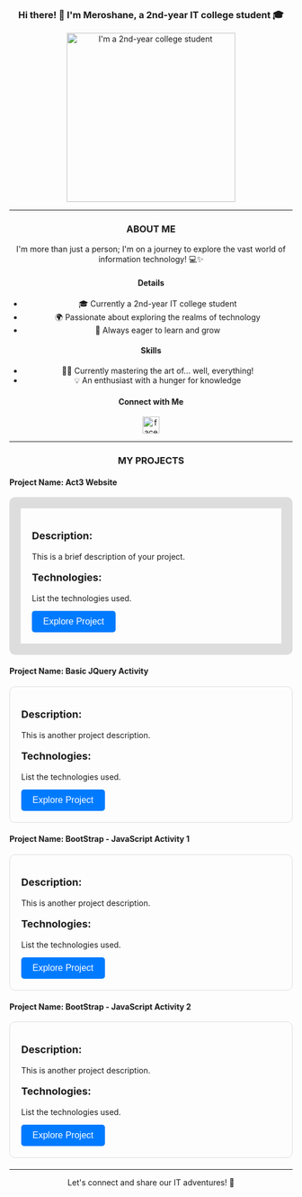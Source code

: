 <div align="center">

### Hi there! 👋 I'm Meroshane, a 2nd-year IT college student 🎓

<img src="https://scontent.fmnl17-2.fna.fbcdn.net/v/t1.6435-9/118007885_946080832571101_1776406030291214443_n.jpg?_nc_cat=107&ccb=1-7&_nc_sid=7a1959&_nc_eui2=AeGdLqE4DMzEQEU9MxFTZRpVe1nnvLAbPCZ7Wee8sBs8Jon80XWobkjzuUNTrEZcTDL7oN82oixC8JoGSkFwMQvo&_nc_ohc=0kkCRN4j0voAX9O2PM7&_nc_ht=scontent.fmnl17-2.fna&oh=00_AfAPS6mp-gju3wsyCGwoaogtAwWcTS8j19g0E1Mlx6lHXQ&oe=659F2FC7" alt="I'm a 2nd-year college student" width="300">

---

### ABOUT ME
I'm more than just a person; I'm on a journey to explore the vast world of information technology! 💻✨

#### Details
- 🎓 Currently a 2nd-year IT college student
- 🌍 Passionate about exploring the realms of technology
- 🧠 Always eager to learn and grow

#### Skills
- 🤷‍♂️ Currently mastering the art of... well, everything!
- 💡 An enthusiast with a hunger for knowledge

#### Connect with Me
[<img src='https://cdn.jsdelivr.net/npm/simple-icons@3.0.1/icons/facebook.svg' alt='facebook' height='30'>](https://www.facebook.com/watcher.shane01)

---

### MY PROJECTS

<div align="left">

#### Project Name: Act3 Website
<div style="border: 20px solid #ddd; border-radius: 10px; padding: 20px; margin-bottom: 20px;">
  <p style="font-size: 18px; font-weight: bold;">Description:</p>
  <p>This is a brief description of your project.</p>
  <p style="font-size: 18px; font-weight: bold;">Technologies:</p>
  <p>List the technologies used.</p>
  <a href="https://bentebentetres.github.io/Act3" style="text-decoration: none;">
    <button type="button" style="background-color: #007BFF; color: white; padding: 10px 20px; border: none; border-radius: 5px; cursor: pointer; font-size: 16px;">
      Explore Project
    </button>
  </a>
</div>

#### Project Name: Basic JQuery Activity
<div style="border: 1px solid #ddd; border-radius: 10px; padding: 20px; margin-bottom: 20px;">
  <p style="font-size: 18px; font-weight: bold;">Description:</p>
  <p>This is another project description.</p>
  <p style="font-size: 18px; font-weight: bold;">Technologies:</p>
  <p>List the technologies used.</p>
  <a href="https://bentebentetres.github.io/PacaMeroshane-Jquery" style="text-decoration: none;">
    <button type="button" style="background-color: #007BFF; color: white; padding: 10px 20px; border: none; border-radius: 5px; cursor: pointer; font-size: 16px;">
      Explore Project
    </button>
  </a>
</div>

#### Project Name: BootStrap - JavaScript Activity 1
<div style="border: 1px solid #ddd; border-radius: 10px; padding: 20px; margin-bottom: 20px;">
  <p style="font-size: 18px; font-weight: bold;">Description:</p>
  <p>This is another project description.</p>
  <p style="font-size: 18px; font-weight: bold;">Technologies:</p>
  <p>List the technologies used.</p>
  <a href="https://bentebentetres.github.io/ProgressBarHtmlCssJs" style="text-decoration: none;">
    <button type="button" style="background-color: #007BFF; color: white; padding: 10px 20px; border: none; border-radius: 5px; cursor: pointer; font-size: 16px;">
      Explore Project
    </button>
  </a>
</div>

#### Project Name: BootStrap - JavaScript Activity 2
<div style="border: 1px solid #ddd; border-radius: 10px; padding: 20px; margin-bottom: 20px;">
  <p style="font-size: 18px; font-weight: bold;">Description:</p>
  <p>This is another project description.</p>
  <p style="font-size: 18px; font-weight: bold;">Technologies:</p>
  <p>List the technologies used.</p>
  <a href="https://bentebentetres.github.io/Paca Bootstrap" style="text-decoration: none;">
    <button type="button" style="background-color: #007BFF; color: white; padding: 10px 20px; border: none; border-radius: 5px; cursor: pointer; font-size: 16px;">
      Explore Project
    </button>
  </a>
</div>

</div>

---

Let's connect and share our IT adventures! 🚀

</div>
